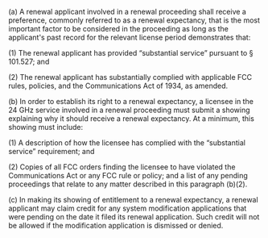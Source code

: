 (a) A renewal applicant involved in a renewal proceeding shall receive a preference, commonly referred to as a renewal expectancy, that is the most important factor to be considered in the proceeding as long as the applicant's past record for the relevant license period demonstrates that:

(1) The renewal applicant has provided “substantial service” pursuant to § 101.527; and

(2) The renewal applicant has substantially complied with applicable FCC rules, policies, and the Communications Act of 1934, as amended.

(b) In order to establish its right to a renewal expectancy, a licensee in the 24 GHz service involved in a renewal proceeding must submit a showing explaining why it should receive a renewal expectancy. At a minimum, this showing must include:
                                    

(1) A description of how the licensee has complied with the “substantial service” requirement; and

(2) Copies of all FCC orders finding the licensee to have violated the Communications Act or any FCC rule or policy; and a list of any pending proceedings that relate to any matter described in this paragraph (b)(2).

(c) In making its showing of entitlement to a renewal expectancy, a renewal applicant may claim credit for any system modification applications that were pending on the date it filed its renewal application. Such credit will not be allowed if the modification application is dismissed or denied.

